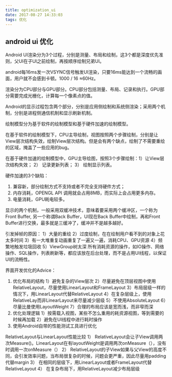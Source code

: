 ```yaml
---
title: optimization_ui
date: 2017-08-27 14:33:03
tags: 优化
---
```


## android ui 优化

Android UI渲染分为3个过程，分别是测量、布局和绘制，这3个都是深度优先准则，父UI在子UI之前绘制，再按顺序绘制兄弟UI。

android每16ms发一次VSYNC信号触发UI渲染，只要16ms能达到一个流畅的画面，用户就不会感到卡顿。1000 / 16 ≈60Hz。

<!-- more -->

渲染分为CPU部分与GPU部分。CPU部分包括测量、布局、记录和执行。GPU部分需要完成光栅化，计算每一个像素点的值。

Android的显示过程包含两个部分，分别是应用侧绘制和系统侧渲染；采用两个机制，分别是进程侧通信机制和显示刷新机制。

绘制模型分为基于软件的绘制模型和基于硬件加速的绘制模型。

在基于软件的绘制模型下，CPU主导绘制，视图按照两个步骤绘制，分别是让View层次结构失效，绘制View层次结构。但是会有两个缺点，绘制了不需要重绘的区域，掩盖了一些应用的bug。

在基于硬件加速的绘制模型中，GPU主导绘图，按照3个步骤绘制：1）让View层次结构失效； 2） 记录更新列表； 3） 绘制显示列表。

硬件加速的3个缺陷：
1. 兼容新，部分绘制方式不支持或者不完全支持硬件方式；
2. 内存消耗，OPENGL API 调用就会占用8MB，而实际上会占用更多内存。
3. 电量消耗，GPU耗电较多。

显示的两个机制，一般采用双缓冲技术，意味着要采用两个缓冲区，一个称为Front Buffer, 另一个称谓Back Buffer，UI现在Back Buffer中绘制，再和Front Buffer进行交换，最多就是三缓冲了，缓冲并不是越多越好。

引发掉帧的原因：
1）大量的重绘
2）过度绘制，在在绘制用户看不到的对象上花太多时间
3）有一大堆重复动画重复了一遍又一遍，消耗CPU、GPU资源
4）频繁地触发垃圾回收
5）ViewGroup树太深
所有消耗资源的操作，如IO操作、网络操作、SQL操作，列表刷新等，都应该放在后台处理，而不是占用UI线程，以保证UI的流畅性。

界面开发优化的Advice：
1. 优化布局的结构
1）避免复杂的View层次
2）尽量避免在顶层视图中使用RelativeLayout，尽量使用LinearLayout和FrameLayout
3）布局层级一样的情况下，用LinearLayout代替RelativeLayout
4）在复杂层级上，使用RelativeLay而非LinearLayout来尽量减少层级
5）不使用AbsoluteLayout
6）尽量比曼使用LayoutWeight
7）合理的布局应该是宽而浅，而非窄而深
2. 优化处理逻辑
1）按需载入视图，某些不怎么重用的耗资源视图，等到需要的时候再加载
2）避免在UI线程中进行耗时操作
3. 使用Android自带的性能测试工具进行优化

RelativeLayout与LinearLayout性能比较
1） RelativeLayout会让子View调用两次Measure()。LinearLayout在有layoutWeight是调用两次onMeasure（），没有时调用一次onMeasure（）
2） RelativeLayout的子View如果与父View的高度不同，会引发效率问题，当布局很复杂的时候，问题会更严重，因此尽量用padding代替margin
3） 在相同的层级下，用LinearLayout或者FrameLayout代替RelativeLayout
4） 在复杂布局下，用RelativeLayout减少布局层级